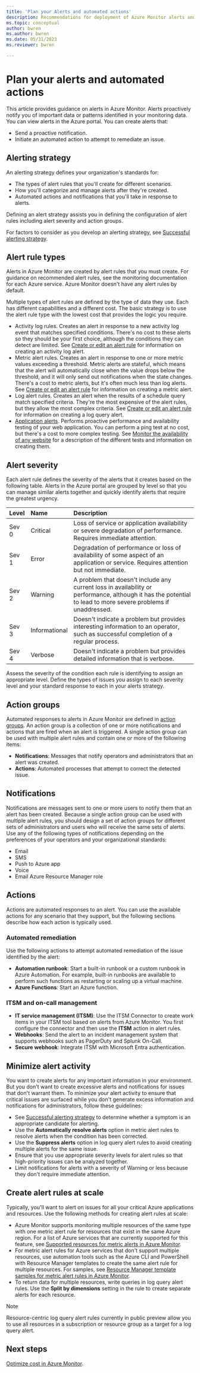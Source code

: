 ```yaml
---
title: 'Plan your Alerts and automated actions'
description: Recommendations for deployment of Azure Monitor alerts and automated actions.
ms.topic: conceptual
author: bwren
ms.author: bwren
ms.date: 05/31/2023
ms.reviewer: bwren

---
```


# Plan your alerts and automated actions

This article provides guidance on alerts in Azure Monitor. Alerts proactively notify you of important data or patterns identified in your monitoring data. You can view alerts in the Azure portal. You can create alerts that:

- Send a proactive notification.
- Initiate an automated action to attempt to remediate an issue.

## Alerting strategy

An alerting strategy defines your organization's standards for:

- The types of alert rules that you'll create for different scenarios.
- How you'll categorize and manage alerts after they're created.
- Automated actions and notifications that you'll take in response to alerts.

Defining an alert strategy assists you in defining the configuration of alert rules including alert severity and action groups.

For factors to consider as you develop an alerting strategy, see [Successful alerting strategy](/azure/cloud-adoption-framework/manage/monitor/alerting#successful-alerting-strategy).

## Alert rule types

Alerts in Azure Monitor are created by alert rules that you must create. For guidance on recommended alert rules, see the monitoring documentation for each Azure service. Azure Monitor doesn't have any alert rules by default.

Multiple types of alert rules are defined by the type of data they use. Each has different capabilities and a different cost. The basic strategy is to use the alert rule type with the lowest cost that provides the logic you require.

- Activity log rules. Creates an alert in response to a new activity log event that matches specified conditions. There's no cost to these alerts so they should be your first choice, although the conditions they can detect are limited. See [Create or edit an alert rule](alerts-create-new-alert-rule.md) for information on creating an activity log alert.
- Metric alert rules. Creates an alert in response to one or more metric values exceeding a threshold. Metric alerts are stateful, which means that the alert will automatically close when the value drops below the threshold, and it will only send out notifications when the state changes. There's a cost to metric alerts, but it's often much less than log alerts. See [Create or edit an alert rule](alerts-create-new-alert-rule.md) for information on creating a metric alert.
- Log alert rules. Creates an alert when the results of a schedule query match specified criteria. They're the most expensive of the alert rules, but they allow the most complex criteria. See [Create or edit an alert rule](alerts-create-new-alert-rule.md) for information on creating a log query alert.
- [Application alerts](/previous-versions/azure/azure-monitor/app/monitor-web-app-availability). Performs proactive performance and availability testing of your web application. You can perform a ping test at no cost, but there's a cost to more complex testing. See [Monitor the availability of any website](/previous-versions/azure/azure-monitor/app/monitor-web-app-availability) for a description of the different tests and information on creating them.

## Alert severity

Each alert rule defines the severity of the alerts that it creates based on the following table. Alerts in the Azure portal are grouped by level so that you can manage similar alerts together and quickly identify alerts that require the greatest urgency.

| Level | Name | Description |
|:---|:---|:---|
| Sev 0 | Critical  | Loss of service or application availability or severe degradation of performance. Requires immediate attention. |
| Sev 1 | Error  | Degradation of performance or loss of availability of some aspect of an application or service. Requires attention but not immediate. |
| Sev 2 | Warning | A problem that doesn't include any current loss in availability or performance, although it has the potential to lead to more severe problems if unaddressed. |
| Sev 3 | Informational | Doesn't indicate a problem but provides interesting information to an operator, such as successful completion of a regular process. |
| Sev 4 | Verbose | Doesn't indicate a problem but provides detailed information that is verbose.

Assess the severity of the condition each rule is identifying to assign an appropriate level. Define the types of issues you assign to each severity level and your standard response to each in your alerts strategy.

## Action groups

Automated responses to alerts in Azure Monitor are defined in [action groups](action-groups.md). An action group is a collection of one or more notifications and actions that are fired when an alert is triggered. A single action group can be used with multiple alert rules and contain one or more of the following items:

- **Notifications**: Messages that notify operators and administrators that an alert was created.
- **Actions**: Automated processes that attempt to correct the detected issue.

## Notifications

Notifications are messages sent to one or more users to notify them that an alert has been created. Because a single action group can be used with multiple alert rules, you should design a set of action groups for different sets of administrators and users who will receive the same sets of alerts. Use any of the following types of notifications depending on the preferences of your operators and your organizational standards:

- Email
- SMS
- Push to Azure app
- Voice
- Email Azure Resource Manager role

## Actions

Actions are automated responses to an alert. You can use the available actions for any scenario that they support, but the following sections describe how each action is typically used.

### Automated remediation

Use the following actions to attempt automated remediation of the issue identified by the alert:

- **Automation runbook**: Start a built-in runbook or a custom runbook in Azure Automation. For example, built-in runbooks are available to perform such functions as restarting or scaling up a virtual machine.
- **Azure Functions**: Start an Azure function.

### ITSM and on-call management

- **IT service management (ITSM)**: Use the ITSM Connector to create work items in your ITSM tool based on alerts from Azure Monitor. You first configure the connector and then use the **ITSM** action in alert rules.
- **Webhooks**: Send the alert to an incident management system that supports webhooks such as PagerDuty and Splunk On-Call.
- **Secure webhook**: Integrate ITSM with Microsoft Entra authentication.

## Minimize alert activity

You want to create alerts for any important information in your environment. But you don't want to create excessive alerts and notifications for issues that don't warrant them. To minimize your alert activity to ensure that critical issues are surfaced while you don't generate excess information and notifications for administrators, follow these guidelines:

- See [Successful alerting strategy](/azure/cloud-adoption-framework/manage/monitor/alerting#successful-alerting-strategy) to determine whether a symptom is an appropriate candidate for alerting.
- Use the **Automatically resolve alerts** option in metric alert rules to resolve alerts when the condition has been corrected.
- Use the **Suppress alerts** option in log query alert rules to avoid creating multiple alerts for the same issue.
- Ensure that you use appropriate severity levels for alert rules so that high-priority issues can be analyzed together.
- Limit notifications for alerts with a severity of Warning or less because they don't require immediate attention.

## Create alert rules at scale

Typically, you'll want to alert on issues for all your critical Azure applications and resources. Use the following methods for creating alert rules at scale:

- Azure Monitor supports monitoring multiple resources of the same type with one metric alert rule for resources that exist in the same Azure region. For a list of Azure services that are currently supported for this feature, see [Supported resources for metric alerts in Azure Monitor](alerts-metric-near-real-time.md).
- For metric alert rules for Azure services that don't support multiple resources, use automation tools such as the Azure CLI and PowerShell with Resource Manager templates to create the same alert rule for multiple resources. For samples, see [Resource Manager template samples for metric alert rules in Azure Monitor](resource-manager-alerts-metric.md).
- To return data for multiple resources, write queries in log query alert rules. Use the **Split by dimensions** setting in the rule to create separate alerts for each resource.

> [!NOTE]
> Resource-centric log query alert rules currently in public preview allow you to use all resources in a subscription or resource group as a target for a log query alert.

## Next steps

[Optimize cost in Azure Monitor](../best-practices-cost.md).

